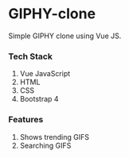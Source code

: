 # GIPHY-clone
Simple GIPHY clone using Vue JS.

### Tech Stack
1. Vue JavaScript
2. HTML
3. CSS
4. Bootstrap 4

### Features
1. Shows trending GIFS
2. Searching GIFS

